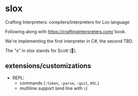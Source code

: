 # slox
Crafting Interpreters: compilers/interpreters for Lox language

Following along with https://craftinginterpreters.com/ book.

We're implementing the first interpreter in C#, the second TBD.

The "s" in slox stands for Scott (:wave:).

## extensions/customizations
* REPL:
    * commands (`:token`, `:parse`, `:quit`, etc.)
    * multiline support (end line with `\`)
